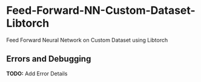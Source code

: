 # Feed-Forward-NN-Custom-Dataset-Libtorch
Feed Forward Neural Network on Custom Dataset using Libtorch

## Errors and Debugging

**TODO:** Add Error Details
```

```
